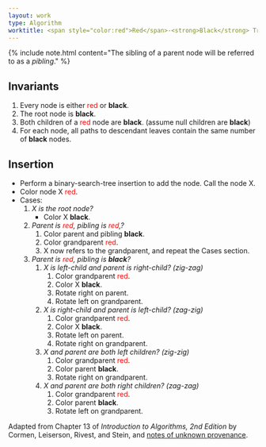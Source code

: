 ```yaml
---
layout: work
type: Algorithm
worktitle: <span style="color:red">Red</span>-<strong>Black</strong> Trees
---
```


{% include note.html content="The sibling of a parent node will be referred to as a *pibling*." %}

## Invariants

1. Every node is either <span style="color:red">red</span> or **black**.
2. The root node is **black**.
3. Both children of a <span style="color:red">red</span> node are **black**. (assume null children are **black**)
4. For each node, all paths to descendant leaves contain the same number of **black** nodes.

## Insertion

*	Perform a binary-search-tree insertion to add the node. Call the node X.
*	Color node X <span style="color:red">red</span>.
*	Cases:
    1. *X is the root node?*
        * Color X **black**.
    2. *Parent is <span style="color:red">red</span>, pibling is <span style="color:red">red</span>,?*
        1. Color parent and pibling **black**.
        2. Color grandparent <span style="color:red">red</span>.
        3. X now refers to the grandparent, and repeat the Cases section.
    3. *Parent is <span style="color:red">red</span>, pibling is **black**?*
        1. *X is left-child and parent is right-child? (zig-zag)*
            1. Color grandparent <span style="color:red">red</span>.
            2. Color X **black**.
            3. Rotate right on parent.
            4. Rotate left on grandparent.
        2. *X is right-child and parent is left-child? (zag-zig)*
            1. Color grandparent <span style="color:red">red</span>.
            2. Color X **black**.
            3. Rotate left on parent.
            4. Rotate right on grandparent.       
        3. *X and parent are both left children? (zig-zig)*
            1. Color grandparent <span style="color:red">red</span>.
            2. Color parent **black**.
            4. Rotate right on grandparent.
        4. *X and parent are both right children? (zag-zag)*
            1. Color grandparent <span style="color:red">red</span>.
            2. Color parent **black**.
            4. Rotate left on grandparent.


Adapted from Chapter 13 of *Introduction to Algorithms, 2nd Edition* by Cormen, Leiserson,
Rivest, and Stein, and [notes of unknown provenance](http://mainline.brynmawr.edu/Courses/cs246/spring2016/lectures/16_RedBlackTrees.pdf).



